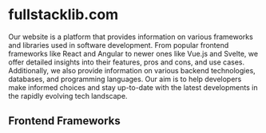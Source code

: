 # fullstacklib.com

Our website is a platform that provides information on various frameworks and libraries used in software development. From popular frontend frameworks like React and Angular to newer ones like Vue.js and Svelte, we offer detailed insights into their features, pros and cons, and use cases. Additionally, we also provide information on various backend technologies, databases, and programming languages. Our aim is to help developers make informed choices and stay up-to-date with the latest developments in the rapidly evolving tech landscape.

## Frontend Frameworks

